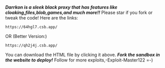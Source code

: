 ***Darrkon is a sleek black proxy that has features like cloaking,files,blob,games,and much more!!***
Please star if you fork or tweak the code!
Here are the links:
```
https://64hgl7.csb.app/
```
OR (Better Version:)
```
https://qh2j4j.csb.app/
```
You can download the HTML file by clicking it above.
***Fork the sandbox in the website to deploy!***
Follow for more exploits,-Exploit-Master122 =-)
